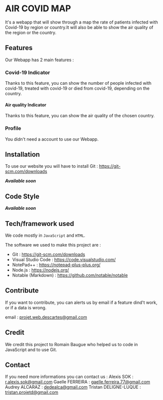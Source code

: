 # AIR COVID MAP
It's a webapp that will show through a map the rate of patients infected with Covid-19 by region or country.It will also be able to show the air quality of the region or the country.

## Features
Our Webapp has 2 main features :

### Covid-19 Indicator
Thanks to this feature, you can show the number of people infected with covid-19, treated with covid-19 or died from covid-19, depending on the country.

#### Air quality Indicator
Thanks to this feature, you can show the air quality of the chosen country.


### Profile
You didn't need a account to use our Webapp.


## Installation
To use our website you will have to install Git : https://git-scm.com/downloads

***Available soon***


## Code Style

***Available soon***

## Tech/framework used
We code mostly in `JavaScript` and `HTML`.

The software we used to make this project are :
- Git : https://git-scm.com/downloads
- Visual Studio Code : https://code.visualstudio.com/
- NotePad++ : https://notepad-plus-plus.org/
- Node.js : https://nodejs.org/
- Notable (Markdown) : https://github.com/notable/notable

## Contribute
If you want to contribute, you can alerts us by email if a feature dind't work, or if a data is wrong.

email : projet.web.descartes@gmail.com

## Credit
We credit this project to Romain Baugue who helped us to code in JavaScript and to use Git.

## Contact
If you need more informations you can contact us :
Alexis SOK : r.alexis.sok@gmail.com
Gaelle FERREIRA : gaelle.ferreira.77@gmail.com
Audrey ALCARAZ : dedealca@gmail.com
Tristan DELIGNE-LUQUE : tristan.projetd@gmail.com
